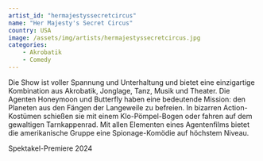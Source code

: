 ```yaml
---
artist_id: "hermajestyssecretcircus"
name: "Her Majesty's Secret Circus"
country: USA
image: /assets/img/artists/hermajestyssecretcircus.jpg
categories:
    - Akrobatik
    - Comedy
---
```

Die Show ist voller Spannung und Unterhaltung und bietet eine einzigartige Kombination aus Akrobatik, Jonglage, Tanz, Musik und Theater. Die Agenten Honeymoon und Butterfly haben eine bedeutende Mission: den Planeten aus den Fängen der Langeweile zu befreien. In bizarren Action-Kostümen schießen sie mit einem Klo-Pömpel-Bogen oder fahren auf dem gewaltigen Tarnkappenrad. Mit allen Elementen eines Agentenfilms bietet die amerikanische Gruppe eine Spionage-Komödie auf höchstem Niveau.

Spektakel-Premiere 2024